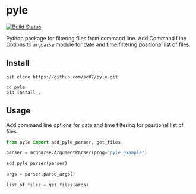 # pyle

[![Build Status](https://travis-ci.com/so07/pyle.svg?branch=master)](https://travis-ci.com/so07/pyle)

Python package for filtering files from command line.
Add Command Line Options to `argparse` module for date and time filtering positional list of files.

## Install

```
git clone https://github.com/so07/pyle.git

cd pyle
pip install .
```

## Usage

Add command line options for date and time filtering for positional list of files

```python
from pyle import add_pyle_parser, get_files

parser = argparse.ArgumentParser(prog="pyle example")

add_pyle_parser(parser)

args = parser.parse_args()

list_of_files = get_files(args)
```

